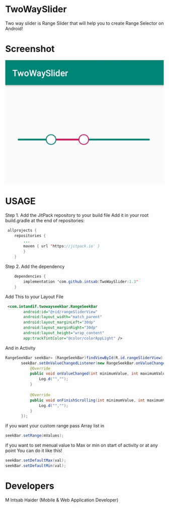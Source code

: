 # TwoWaySlider
Two way slider is Range Slider that will help you to create Range Selector on Android!

# Screenshot
<img src="https://github.com/intsab/TwoWaySlider/blob/master/SampleTwoWaySeekbar/slider.png">
<h1>USAGE</h1>

Step 1. Add the JitPack repository to your build file
Add it in your root build.gradle at the end of repositories:

```java
 allprojects {
 	repositories {
		...
		maven { url 'https://jitpack.io' }
		}
	}
```
	
Step 2. Add the dependency
  
```java
	dependencies {
		implementation 'com.github.intsab:TwoWaySlider:1.3'
	}
``` 
Add This to your Layout File

```XML
 <com.intandif.twowayseekbar.RangeSeekBar
        android:id="@+id/rangeSliderView"
        android:layout_width="match_parent"
        android:layout_marginLeft="30dp"
        android:layout_marginRight="30dp"
        android:layout_height="wrap_content"
        app:trackTintColor="@color/colorAppLight" />
``` 
And in Activity 
 ```java
 RangeSeekBar seekBar= (RangeSeekBar)findViewById(R.id.rangeSliderView);
        seekBar.setOnValueChangedListener(new RangeSeekBar.onValueChangedListener() {
            @Override
            public void onValueChanged(int minimumValue, int maximumValue) {
                Log.d("","");
            }

            @Override
            public void onFinishScrolling(int minimumValue, int maximumValue) {
                Log.d("","");
            }
        });
``` 

if you want your custom range pass Array list in 
  ```java
  seekBar.setRange(mValues);
  ```
  
if you want to set menual value to Max or min on start of activity or at any point You can do it like this!
  ```java
  seekBar.setDefaultMax(val);
  seekBar.setDefaultMin(val);
  ```
 <h1>Developers</h1>
 M Intsab Haider (Mobile & Web Application Developer)</br>
